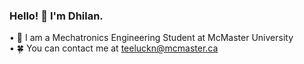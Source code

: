### Hello! 👋 I'm Dhilan. 
  • 🏫 I am a Mechatronics Engineering Student at McMaster University\
  • 🍀 You can contact me at teeluckn@mcmaster.ca

